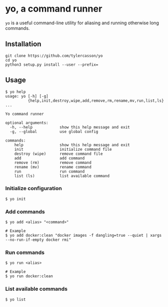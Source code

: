 # yo, a command runner

`yo` is a useful command-line utility for aliasing and running otherwise long commands.

## Installation

```
git clone https://github.com/tylercasson/yo
cd yo
python3 setup.py install --user --prefix=
```

## Usage

```
$ yo help
usage: yo [-h] [-g]
          {help,init,destroy,wipe,add,remove,rm,rename,mv,run,list,ls} ...

Yo command runner

optional arguments:
  -h, --help            show this help message and exit
  -g, --global          use global config

commands:
    help                show this help message and exit
    init                initialize command file
    destroy (wipe)      remove command file
    add                 add command
    remove (rm)         remove command
    rename (mv)         rename command
    run                 run command
    list (ls)           list available command
```

### Initialize configuration

```
$ yo init
```

### Add commands

```
$ yo add <alias> "<command>"

# Example
$ yo add docker:clean "docker images -f dangling=true --quiet | xargs --no-run-if-empty docker rmi"
```

### Run commands

```
$ yo run <alias>

# Example
$ yo run docker:clean
```

### List available commands

```
$ yo list
```
